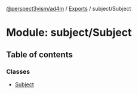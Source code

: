 [@perspect3vism/ad4m](../README.md) / [Exports](../modules.md) / subject/Subject

# Module: subject/Subject

## Table of contents

### Classes

- [Subject](../classes/subject_Subject.Subject.md)
